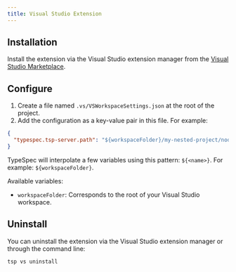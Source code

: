 ```yaml
---
title: Visual Studio Extension
---
```


## Installation

Install the extension via the Visual Studio extension manager from the [Visual Studio Marketplace](https://marketplace.visualstudio.com/items?itemName=typespec.typespecvs).

## Configure

1. Create a file named `.vs/VSWorkspaceSettings.json` at the root of the project.
2. Add the configuration as a key-value pair in this file. For example:

```json
{
  "typespec.tsp-server.path": "${workspaceFolder}/my-nested-project/node_modules/@typespec/compiler"
}
```

TypeSpec will interpolate a few variables using this pattern: `${<name>}`. For example: `${workspaceFolder}`.

Available variables:

- `workspaceFolder`: Corresponds to the root of your Visual Studio workspace.

## Uninstall

You can uninstall the extension via the Visual Studio extension manager or through the command line:

```bash
tsp vs uninstall
```
